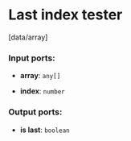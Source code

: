 # Last index tester

[data/array]

### Input ports:

* __array__: `any[]`


* __index__: `number`

### Output ports:

* __is last__: `boolean`

